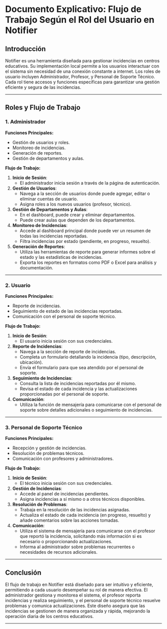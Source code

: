 # Documento Explicativo: Flujo de Trabajo Según el Rol del Usuario en Notifier

## Introducción

Notifier es una herramienta diseñada para gestionar incidencias en centros educativos. Su implementación local permite a los usuarios interactuar con el sistema sin necesidad de una conexión constante a internet. Los roles de usuario incluyen Administrador, Profesor, y Personal de Soporte Técnico. Cada rol tiene accesos y funciones específicas para garantizar una gestión eficiente y segura de las incidencias.

---

## Roles y Flujo de Trabajo

### 1. Administrador

**Funciones Principales:**
- Gestión de usuarios y roles.
- Monitoreo de incidencias.
- Generación de reportes.
- Gestión de departamentos y aulas.

**Flujo de Trabajo:**
1. **Inicio de Sesión**:
    - El administrador inicia sesión a través de la página de autenticación.
2. **Gestión de Usuarios**:
    - Navega a la sección de usuarios donde puede agregar, editar o eliminar cuentas de usuario.
    - Asigna roles a los nuevos usuarios (profesor, técnico).
3. **Gestión de Departamentos y Aulas**:
    - En el dashboard, puede crear y eliminar departamentos.
    - Puede crear aulas que dependen de los departamentos.
4. **Monitoreo de Incidencias**:
    - Accede al dashboard principal donde puede ver un resumen de todas las incidencias reportadas.
    - Filtra incidencias por estado (pendiente, en progreso, resuelto).
5. **Generación de Reportes**:
    - Utiliza las herramientas de reporte para generar informes sobre el estado y las estadísticas de incidencias.
    - Exporta los reportes en formatos como PDF o Excel para análisis y documentación.

---

### 2. Usuario

**Funciones Principales:**
- Reporte de incidencias.
- Seguimiento de estado de las incidencias reportadas.
- Comunicación con el personal de soporte técnico.

**Flujo de Trabajo:**
1. **Inicio de Sesión**:
    - El usuario inicia sesión con sus credenciales.
2. **Reporte de Incidencias**:
    - Navega a la sección de reporte de incidencias.
    - Completa un formulario detallando la incidencia (tipo, descripción, ubicación).
    - Envía el formulario para que sea atendido por el personal de soporte.
3. **Seguimiento de Incidencias**:
    - Consulta la lista de incidencias reportadas por él mismo.
    - Revisa el estado de cada incidencia y las actualizaciones proporcionadas por el personal de soporte.
4. **Comunicación**:
    - Utiliza la función de mensajería para comunicarse con el personal de soporte sobre detalles adicionales o seguimiento de incidencias.

---

### 3. Personal de Soporte Técnico

**Funciones Principales:**
- Recepción y gestión de incidencias.
- Resolución de problemas técnicos.
- Comunicación con profesores y administradores.

**Flujo de Trabajo:**
1. **Inicio de Sesión**:
    - El técnico inicia sesión con sus credenciales.
2. **Gestión de Incidencias**:
    - Accede al panel de incidencias pendientes.
    - Asigna incidencias a sí mismo o a otros técnicos disponibles.
3. **Resolución de Problemas**:
    - Trabaja en la resolución de las incidencias asignadas.
    - Actualiza el estado de cada incidencia (en progreso, resuelto) y añade comentarios sobre las acciones tomadas.
4. **Comunicación**:
    - Utiliza el sistema de mensajería para comunicarse con el profesor que reportó la incidencia, solicitando más información si es necesario o proporcionando actualizaciones.
    - Informa al administrador sobre problemas recurrentes o necesidades de recursos adicionales.

---

## Conclusión

El flujo de trabajo en Notifier está diseñado para ser intuitivo y eficiente, permitiendo a cada usuario desempeñar su rol de manera efectiva. El administrador gestiona y monitorea el sistema, el profesor reporta incidencias y realiza seguimiento, y el personal de soporte técnico resuelve problemas y comunica actualizaciones. Este diseño asegura que las incidencias se gestionen de manera organizada y rápida, mejorando la operación diaria de los centros educativos.

---



